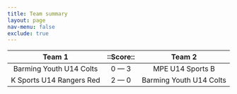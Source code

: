 ```yaml
---
title: Team summary
layout: page
nav-menu: false
exclude: true
---
```




|          Team 1          |  ::Score::  |         Team 2          |
|:------------------------:|:-----------:|:-----------------------:|
| Barming Youth U14 Colts  | 0 &mdash; 3 |    MPE U14 Sports B     |
| K Sports U14 Rangers Red | 2 &mdash; 0 | Barming Youth U14 Colts |

 <br /><br /><br />